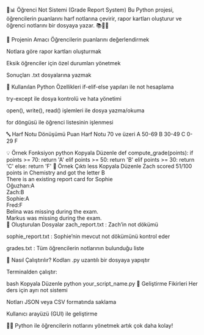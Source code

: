 📝📊 Öğrenci Not Sistemi (Grade Report System)
Bu Python projesi, öğrencilerin puanlarını harf notlarına çevirir, rapor kartları oluşturur ve öğrenci notlarını bir dosyaya yazar. 📚👨‍🏫

🎯 Projenin Amacı
Öğrencilerin puanlarını değerlendirmek

Notlara göre rapor kartları oluşturmak

Eksik öğrenciler için özel durumları yönetmek

Sonuçları .txt dosyalarına yazmak

🧠 Kullanılan Python Özellikleri
if-elif-else yapıları ile not hesaplama

try-except ile dosya kontrolü ve hata yönetimi

open(), write(), read() işlemleri ile dosya yazma/okuma

for döngüsü ile öğrenci listesinin işlenmesi

🔤 Harf Notu Dönüşümü
Puan	Harf Notu
70 ve üzeri	A
50-69	B
30-49	C
0-29	F

💡 Örnek Fonksiyon
python
Kopyala
Düzenle
def compute_grade(points):
    if points >= 70:
        return 'A'
    elif points >= 50:
        return 'B'
    elif points >= 30:
        return 'C'
    else:
        return 'F'
🧪 Örnek Çıktı
less
Kopyala
Düzenle
Zach scored 51/100 points in Chemistry and got the letter B  
There is an existing report card for Sophie  
Oğuzhan:A  
Zach:B  
Sophie:A  
Fred:F  
Belina was missing during the exam.  
Markus was missing during the exam.  
📁 Oluşturulan Dosyalar
zach_report.txt : Zach’in not dökümü

sophie_report.txt : Sophie’nin mevcut not dökümünü kontrol eder

grades.txt : Tüm öğrencilerin notlarının bulunduğu liste

🚀 Nasıl Çalıştırılır?
Kodları .py uzantılı bir dosyaya yapıştır

Terminalden çalıştır:

bash
Kopyala
Düzenle
python your_script_name.py
📌 Geliştirme Fikirleri
Her ders için ayrı not sistemi

Notları JSON veya CSV formatında saklama

Kullanıcı arayüzü (GUI) ile geliştirme

👨‍🏫 Python ile öğrencilerin notlarını yönetmek artık çok daha kolay!
